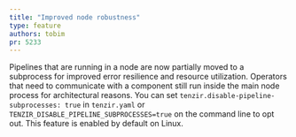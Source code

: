 ```yaml
---
title: "Improved node robustness"
type: feature
authors: tobim
pr: 5233
---
```


Pipelines that are running in a node are now partially moved to a subprocess for
improved error resilience and resource utilization. Operators that need to
communicate with a component still run inside the main node process for
architectural reasons. You can set `tenzir.disable-pipeline-subprocesses: true`
in `tenzir.yaml` or `TENZIR_DISABLE_PIPELINE_SUBPROCESSES=true` on the command
line to opt out. This feature is enabled by default on Linux.
